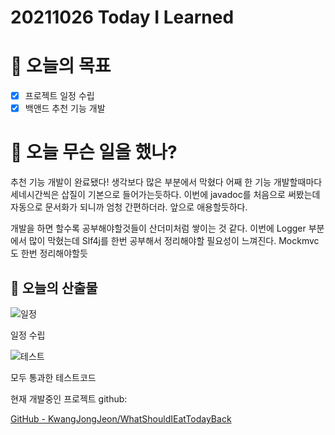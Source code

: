 # 20211026 Today I Learned

# 🎯 오늘의 목표

- [x]  프로젝트 일정 수립
- [x]  백앤드 추천 기능 개발

# 📖 오늘 무슨 일을 했나?

 추천 기능 개발이 완료됐다! 생각보다 많은 부분에서 막혔다 어째 한 기능 개발할때마다 세네시간씩은 삽질이 기본으로 들어가는듯하다. 이번에 javadoc를 처음으로 써봤는데 자동으로 문서화가 되니까 엄청 간편하더라. 앞으로 애용할듯하다.

 개발을 하면 할수록 공부해야할것들이 산더미처럼 쌓이는 것 같다. 이번에 Logger 부분에서 많이 막혔는데 Slf4j를 한번 공부해서 정리해야할 필요성이 느껴진다. Mockmvc도 한번 정리해야할듯

## 🚀 오늘의 산출물

![일정](https://user-images.githubusercontent.com/19809346/138885880-166289fb-e069-4c93-8088-218e4753ac72.png)

일정 수립

![테스트](https://user-images.githubusercontent.com/19809346/138885887-3aaabb07-8f14-4860-8735-381d73fe2666.png)

모두 통과한 테스트코드

현재 개발중인 프로젝트 github:

[GitHub - KwangJongJeon/WhatShouldIEatTodayBack](https://github.com/KwangJongJeon/WhatShouldIEatTodayBack)
